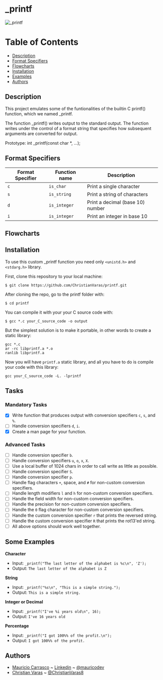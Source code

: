 # _printf

![_printf](https://i.imgur.com/QRigUKw.jpg)

# Table of Contents
- [Description](#description)
- [Format Specifiers](#format-specifiers)
- [Flowcharts](#flowcharts)
- [Installation](#Installation)
- [Examples](#examples)
- [Authors](#authors)

## Description
This project emulates some of the funtionalities of the builtin C printf() function, which we named _printf.

The  function  _printf()  writes  output to the standard output. The function writes under the control of a format string that specifies how subsequent arguments are converted for output.

Prototype: int _printf(const char *, ...);

## Format Specifiers

Format Specifier | Function name | Description
--- | --- | ---
`c` | `is_char` | Print a single character
`s` | `is_string` | Print a string of characters
`d` | `is_integer` | Print a decimal (base 10) number
`i` | `is_integer` | Print an integer in base 10

## Flowcharts

## Installation
To use this custom _printf function you need only ```<unistd.h>``` and ```<stdarg.h>``` library.

First, clone this repository to your local machine:

```
$ git clone https://github.com/ChristianVaras/printf.git
```

After cloning the repo, go to the printf folder with:

```
$ cd printf
```

You can compile it with your your C source code with:

```
$ gcc *.c your_C_source_code -o output
```


But the simplest solution is to make it portable, in other words to create a static library:

```
gcc *.c
ar -rc libprintf.a *.o
ranlib libprintf.a
```

Now you will have ```printf.a``` static library, and all you have to do is compile your code with this library:

```
gcc your_C_source_code -L. -lprintf
```




## Tasks

### Mandatory Tasks
- [x] Write function that produces output with conversion specifiers ```c```, ```s```, and ```%```.
- [ ] Handle conversion specifiers ```d```, ```i```.
- [x] Create a man page for your function.

### Advanced Tasks
- [ ] Handle conversion specifier ```b```.
- [ ] Handle conversion specifiers ```u```, ```o```, ```x```, ```X```.
- [ ] Use a local buffer of 1024 chars in order to call write as little as possible.
- [ ] Handle conversion specifier ```S```.
- [ ] Handle conversion specifier ```p```.
- [ ] Handle flag characters ```+```, space, and ```#``` for non-custom conversion specifiers.
- [ ] Handle length modifiers ```l``` and ```h``` for non-custom conversion specifiers.
- [ ] Handle the field width for non-custom conversion specifiers.
- [ ] Handle the precision for non-custom conversion specifiers.
- [ ] Handle the ```0``` flag character for non-custom conversion specifiers.
- [ ] Handle the custom conversion specifier ```r``` that prints the reversed string.
- [ ] Handle the custom conversion specifier ```R``` that prints the rot13'ed string.
- [ ] All above options should work well together.

## Some Examples


**Character**
* Input: ```_printf("The last letter of the alphabet is %c\n", 'Z');```
* Output: ```The last letter of the alphabet is Z```

**String**
* Input: ```_printf("%s\n", "This is a simple string.");```
* Output: ```This is a simple string.```

**Integer or Decimal**
* Input: ```_printf("I've %i years old\n", 16);```
* Output: ```I've 16 years old```

**Percentage**
* Input: ```_printf("I got 100%% of the profit.\n");```
* Output: ```I got 100%% of the profit.```


## Authors
- [Mauricio Carrasco](https://github.com/mauricodev) ~ [Linkedin](https://www.linkedin.com/in/mauriciocm69/) ~ [@mauricodev](https://twitter.com/mauricodev)
- [Christian Varas](https://github.com/ChristianVaras) ~ [@ChristianVaras8](https://twitter.com/ChristianVaras8)
